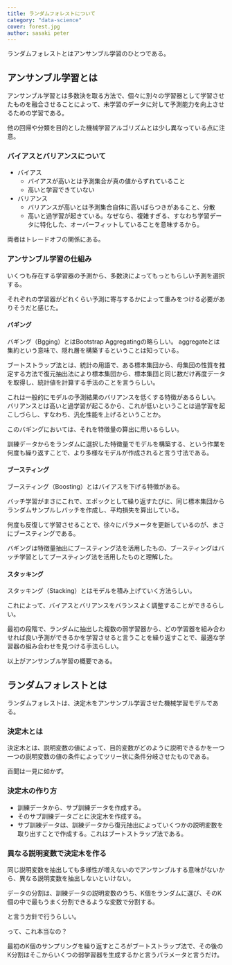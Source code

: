 ```yaml
---
title: ランダムフォレストについて
category: "data-science"
cover: forest.jpg
author: sasaki peter
---
```


ランダムフォレストとはアンサンブル学習のひとつである。

## アンサンブル学習とは

アンサンブル学習とは多数決を取る方法で、個々に別々の学習器として学習させたものを融合させることによって、未学習のデータに対して予測能力を向上させるための学習である。

他の回帰や分類を目的とした機械学習アルゴリズムとは少し異なっている点に注意。

### バイアスとバリアンスについて

* バイアス
  * バイアスが高いとは予測集合が真の値からずれていること
  * 高いと学習できていない
* バリアンス
  * バリアンスが高いとは予測集合自体に高いばらつきがあること、分散
  * 高いと過学習が起きている。なぜなら、複雑すぎる、すなわち学習データに特化した、オーバーフィットしていることを意味するから。

両者はトレードオフの関係にある。

### アンサンブル学習の仕組み

いくつも存在する学習器の予測から、多数決によってもっともらしい予測を選択する。

それぞれの学習器がどれくらい予測に寄与するかによって重みをつける必要がありそうだと感じた。

#### バギング

バギング（Bgging）とはBootstrap Aggregatingの略らしい。
aggregateとは集約という意味で、隠れ層を構築するということは知っている。

ブートストラップ法とは、統計の用語で、ある標本集団から、母集団の性質を推定する方法で復元抽出法により標本集団から、標本集団と同じ数だけ再度データを取得し、統計値を計算する手法のことを言うらしい。

これは一般的にモデルの予測結果のバリアンスを低くする特徴があるらしい。
バリアンスとは高いと過学習が起こるから、これが低いということは過学習を起こしづらし、すなわち、汎化性能を上げるということか。

このバギングにおいては、それを特徴量の算出に用いるらしい。

訓練データからをランダムに選択した特徴量でモデルを構築する、という作業を何度も繰り返すことで、より多様なモデルが作成されると言う寸法である。

#### ブースティング

ブースティング（Boosting）とはバイアスを下げる特徴がある。

バッチ学習がまさにこれで、エポックとして繰り返すたびに、同じ標本集団からランダムサンプルしバッチを作成し、平均損失を算出している。

何度も反復して学習させることで、徐々にパラメータを更新しているのが、まさにブースティングである。

バギングは特徴量抽出にブースティング法を活用したもの、ブースティングはバッチ学習としてブースティング法を活用したものと理解した。

#### スタッキング

スタッキング（Stacking）とはモデルを積み上げていく方法らしい。

これによって、バイアスとバリアンスをバランスよく調整することができるらしい。

最初の段階で、ランダムに抽出した複数の弱学習器から、どの学習器を組み合わせれば良い予測ができるかを学習させると言うことを繰り返すことで、最適な学習器の組み合わせを見つける手法らしい。

以上がアンサンブル学習の概要である。

## ランダムフォレストとは

ランダムフォレストは、決定木をアンサンブル学習させた機械学習モデルである。

### 決定木とは

決定木とは、説明変数の値によって、目的変数がどのように説明できるかを一つ一つの説明変数の値の条件によってツリー状に条件分岐させたものである。

百聞は一見に如かず。

### 決定木の作り方

* 訓練データから、サブ訓練データを作成する。
* そのサブ訓練データごとに決定木を作成する。
* サブ訓練データは、訓練データから復元抽出によっていくつかの説明変数を取り出すことで作成する。これはブートストラップ法である。

### 異なる説明変数で決定木を作る

同じ説明変数を抽出しても多様性が増えないのでアンサンブルする意味がないから、異なる説明変数を抽出しないといけない。

データの分割は、訓練データの説明変数のうち、K個をランダムに選び、そのK個の中で最もうまく分割できるような変数で分割する。

と言う方針で行うらしい。

って、これ本当なの？

最初のK個のサンプリングを繰り返すところがブートストラップ法で、その後のK分割はそこからいくつの弱学習器を生成するかと言うパラメータと言うだけ。
